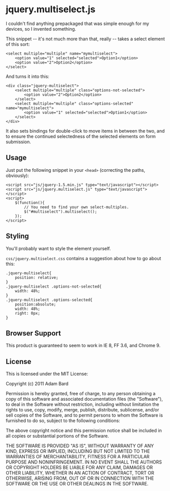 jquery.multiselect.js
=============================

I couldn't find anything prepackaged that was simple enough for my devices, so I invented something.

This snippet -- it's not much more than that, really -- takes a select element of this sort:

    <select multiple="multiple" name="mymultiselect">
        <option value="1" selected="selected">Option1</option>
        <option value="2">Option2</option>
    </select>

And turns it into this:

    <div class="jquery-multiselect">
        <select multiple="multiple" class="options-not-selected">
            <option value="2">Option2</option>
        </select>
        <select multiple="multiple" class="options-selected" name="mymultiselect">
            <option value="1" selected="selected">Option1</option>
        </select>
    </div>

It also sets bindings for double-click to move items in between
the two, and to ensure the continued selectedness of the selected
elements on form submission.

Usage
------

Just put the following snippet in your `<head>` (correcting the paths, obviously):

    <script src="js/jquery-1.5.min.js" type="text/javascript"></script>
    <script src="js/jquery.multiselect.js" type="text/javascript"></script>
    <script>
        $(function(){
            // You need to find your own select-multiples.
            $("#multiselect").multiselect();
        });
    </script>

Styling
--------

You'll probably want to style the element yourself.

`css/jquery.multiselect.css` contains a suggestion about how to go
about this:

    .jquery-multiselect{
        position: relative;
    }
    .jquery-multiselect .options-not-selected{
        width: 48%;
    }
    .jquery-multiselect .options-selected{
        position:absolute;
        width: 48%;
        right: 0px;
    }

Browser Support
-----------------

This product is guaranteed to seem to work in IE 8, FF 3.6, and Chrome 9.

License
--------

This is licensed under the MIT License:

Copyright (c) 2011 Adam Bard

Permission is hereby granted, free of charge, to any person obtaining a copy
of this software and associated documentation files (the "Software"), to deal
in the Software without restriction, including without limitation the rights
to use, copy, modify, merge, publish, distribute, sublicense, and/or sell
copies of the Software, and to permit persons to whom the Software is
furnished to do so, subject to the following conditions:

The above copyright notice and this permission notice shall be included in
all copies or substantial portions of the Software.

THE SOFTWARE IS PROVIDED "AS IS", WITHOUT WARRANTY OF ANY KIND, EXPRESS OR
IMPLIED, INCLUDING BUT NOT LIMITED TO THE WARRANTIES OF MERCHANTABILITY,
FITNESS FOR A PARTICULAR PURPOSE AND NONINFRINGEMENT. IN NO EVENT SHALL THE
AUTHORS OR COPYRIGHT HOLDERS BE LIABLE FOR ANY CLAIM, DAMAGES OR OTHER
LIABILITY, WHETHER IN AN ACTION OF CONTRACT, TORT OR OTHERWISE, ARISING FROM,
OUT OF OR IN CONNECTION WITH THE SOFTWARE OR THE USE OR OTHER DEALINGS IN
THE SOFTWARE.
